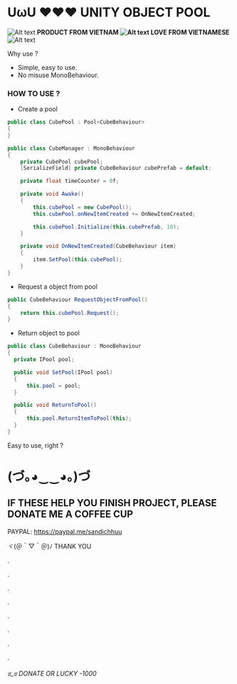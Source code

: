 # UωU ❤❤❤ UNITY OBJECT POOL

![Alt text](https://github.com/vohuu/Assets/blob/main/vnico16.png?raw=true) <strong>PRODUCT FROM VIETNAM ![Alt text](https://github.com/vohuu/Assets/blob/main/vnico16.png?raw=true) LOVE FROM VIETNAMESE</strong> ![Alt text](https://github.com/vohuu/Assets/blob/main/vnico16.png?raw=true)


Why use ?
- Simple, easy to use.
- No misuse MonoBehaviour.

### HOW TO USE ?

- Create a pool
```csharp
public class CubePool : Pool<CubeBehaviour>
{ 
}
```

```csharp
public class CubeManager : MonoBehaviour
{
    private CubePool cubePool;
    [SerializeField] private CubeBehaviour cubePrefab = default;

    private float timeCounter = 0f;

    private void Awake()
    {
        this.cubePool = new CubePool();
        this.cubePool.onNewItemCreated += OnNewItemCreated;

        this.cubePool.Initialize(this.cubePrefab, 10);
    }

    private void OnNewItemCreated(CubeBehaviour item)
    {
        item.SetPool(this.cubePool);
    }
}
```

- Request a object from pool
```csharp
public CubeBehaviour RequestObjectFromPool()
{
    return this.cubePool.Request();
}
```

- Return object to pool
```csharp
public class CubeBehaviour : MonoBehaviour
{
  private IPool pool;

  public void SetPool(IPool pool)
  {
      this.pool = pool;
  }

  public void ReturnToPool()
  {
      this.pool.ReturnItemToPool(this);
  }
}
```

Easy to use, right ?

# (づ｡◕‿‿◕｡)づ 

## IF THESE HELP YOU FINISH PROJECT, PLEASE DONATE ME A COFFEE CUP

PAYPAL: https://paypal.me/sandichhuu

ヾ(＠＾▽＾＠)ﾉ THANK YOU

.

.

.

.

.

.

.

.

###### ಠ_ಠ DONATE OR LUCKY -1000

